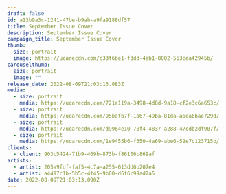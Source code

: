 ```yaml
---
draft: false
id: a13b9a3c-1241-47be-b9ab-a9fa9188df57
title: September Issue Cover
description: September Issue Cover
campaign_title: September Issue Cover
thumb:
  size: portrait
  image: https://ucarecdn.com/c33f6be1-f3dd-4ab1-8002-553cea42945b/
carouselthumb:
  size: portrait
  image: ""
release_date: 2022-08-09T21:03:13.083Z
media:
  - size: portrait
    media: https://ucarecdn.com/721a119a-3498-4d8d-9a18-cf2e3c6a653c/
  - size: portrait
    media: https://ucarecdn.com/95bafb7f-1a67-49ba-81da-a6ea6bae729d/
  - size: portrait
    media: https://ucarecdn.com/d9964e10-78f4-4837-a288-47cdb2df907f/
  - size: portrait
    media: https://ucarecdn.com/1e9455b6-f350-4a69-abe6-52e7c123715b/
clients:
  - client: 903c5424-71b9-469b-873b-f86106c869af
artists:
  - artist: 205a9fdf-faf5-4c7a-a255-613dd6b207e4
  - artist: a4497c1b-5b5c-4f45-9b00-d6f6c99ad2a5
date: 2022-08-09T21:03:13.090Z
---
```

